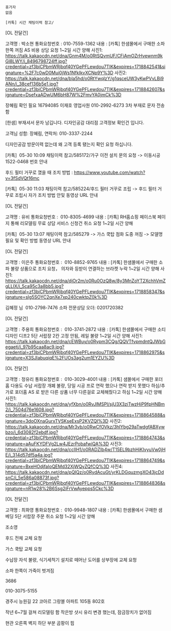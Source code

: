 ```
휴가자
없음
```

```
[카톡] 시간 채팅이력 참고/
```


[OL 전달건]

고객명 : 박소현
통화요청번호 : 010-7559-1362
내용 : [카톡] 한샘몰에서 구매한 소파 한쪽 꺼짐 AS 비용 상담 요청
1~2일 시간 양해
사진1: https://talk.kakaocdn.net/dna/Gnm4M/o0RtSQvmUF/CFiAmOZrHvewnm9kGl8LWY/i_8496798724ff.jpg?credential=zf3biCPbmWRjbqf40YGePFLewdou7TIK&expires=1718842541&signature=%2F7c0wD0Mui0jWs1NfkIkvXCNp9Y%3D
사진2: https://talk.kakaocdn.net/dna/bla5hd/o0RtYwqlzY/g1qsceUW3yKwPVvLBi9ANn/i_38cef136b5e1.jpg?credential=zf3biCPbmWRjbqf40YGePFLewdou7TIK&expires=1718842607&signature=DsefxaADwUM6bH87W%2FmvYA0jmCk%3D

장혜림 확인 필요 16794085 이재호 영업사원 010-2992-6273 3차 부재로 문자 전송함

[한샘] 부재셔서 문자 남깁니다. 디자인공감 대리점 고객정보 확인건 입니다.

고객님 성함: 장혜림, 연락처: 010-3337-2244 

디자인공감 방문이력 없는데 왜 고객 등록 됐는지 확인 요청 하십니다.






[카톡]  05-30 10:09 채팅이력 참고/585172/가구 이전 설치 문의 요청 -> 이동시공 1522-0468 번호 안내

후드 필터 거꾸로 꼈을 때 조치 방법 : https://www.youtube.com/watch?v=3fSdVQt16mc


[카톡]  05-30 11:03 채팅이력 참고/585224/후드 필터 거꾸로 조립 -> 후드 필터 거꾸로 조립시 자가 조치 방법 안및 동영상 URL 안내



[OL 전달건]

고객명 : 유비
통화요청번호 :  010-8305-4699
내용 : [카톡] RH홈쇼핑 페이스북 페이지 통해 리모델링 무료 상담 서비스 신청건 취소 요청
1~2일 시간 양해



[카톡]  05-30 13:07 채팅이력 참고/585279 -> 가스 쿡탑 점화 도중 꺼짐 -> 모델명 필요 및 확인 방법 동영상 URL 안내

[OL 전달건]

고객명 : 이은주
통화요청번호 :  010-8852-9765
내용 : [카톡] 한샘몰에서 구매한 소파 불량 상품으로 조치 요청， 의자와 등받이 연결하는 브라켓 누락
1~2일 시간 양해
사진1: https://talk.kakaocdn.net/dna/djOr2m/o0Ru0OzQ8w/8y3MnZoYT2XchhVmZgLLIX/i_5ca95c3a8bb5.jpg?credential=zf3biCPbmWRjbqf40YGePFLewdou7TIK&expires=1718858347&signature=slg5SOYC2qnXe7xp240cwktpZ0k%3D

김혜정 님  010-2798-7476
소파 전문상담 오더: 0201720382


[OL 전달건]

고객명 : 주용희
통화요청번호 :  010-3741-2872
내용 : [카톡] 한샘몰에서 구매한 소티디자인 디프2 5단 서랍장 2칸 고정 안됨, 레일 불량
1~2일 시간 양해
사진1: https://talk.kakaocdn.net/dna/cEWBuy/o0Rypm3CQg/QQVTfvpmdntQJWbGegaetj/i_97b95caa8ac9.jpg?credential=zf3biCPbmWRjbqf40YGePFLewdou7TIK&expires=1718862975&signature=X3SJIabuqiqE%2FUOs3ag2um1EYZU%3D


[OL 전달건]

고객명 : 정유리
통화요청번호 :  010-3029-4001
내용 : [카톡] 샘몰에서 구매한 포더홈 다용도 수납 서랍장 개폐 불량, 당일 시공 프로 연락 했으나 연락 받지 못했다 하심/추가로 포더홈 AS 로 받은 다른 상품 너무 다른걸로 교체해줬다고 하심
1~2일 시간 양해
사진1: https://talk.kakaocdn.net/dna/yfXbn/o0RvJlMSPl/sjU3X3ziTwzHiP9fpHNBm2/i_7504d76e1608.jpg?credential=zf3biCPbmWRjbqf40YGePFLewdou7TIK&expires=1718864588&signature=3doOXnaGurxTVSKseExsP2KVZQI%3D
사진2: https://talk.kakaocdn.net/dna/Mr3vb/o0RwCfOVkz/3hlYbg29aTwdgfABXywbzo/i_6d3082f2ebdf.jpg?credential=zf3biCPbmWRjbqf40YGePFLewdou7TIK&expires=1718864743&signature=aAuFKYDFVg2Lw4JEzrPobafwiQA%3D
사진3: https://talk.kakaocdn.net/dna/ccIlH1/o0RADZIb4w/T15EL9bzhHiKIvyuVw0jHE/i_314d57df5a4a.jpg?credential=zf3biCPbmWRjbqf40YGePFLewdou7TIK&expires=1718864749&signature=BxeHOdjfaIoQEMd32XjWQyZQfCQ%3D
사진4: https://talk.kakaocdn.net/dna/pQIQz/o0RydAcuGt/yrKLDGquzmgXO43jcDdsnC/i_5e586a08873f.jpg?credential=zf3biCPbmWRjbqf40YGePFLewdou7TIK&expires=1718864836&signature=nR1w28%2B6Ssg2iFrVwAyepps5Ckc%3D


[OL 전달건]

고객명 : 최화영
통화요청번호 :  010-9948-1807
내용 : [카톡] 한샘몰에서 구매한 샘베딩 5단 서랍장 주문 취소 요청
1~2일 시간 양해


조소영 

후드 전체 교체 요청

가스 쿡탑 교체 요청

수납장 자석 불량, 식기세척기 설치로 떼어난 도어를 상부장에 교체 요청


소파 한쪽이 가죽이 벗겨짐

3686

010-3075-5155

경주시 능원길 22 코아르 그랑블 아파트 105동 802호

작년 6~7월 걸쳐 리모델링 함
작은방 샷시 유리 변경 했는데, 잠금장치가 없어짐

현관 오른쪽 벽지 하단 부분 곰팡이 핌